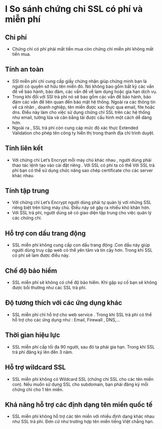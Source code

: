 # I So sánh chứng chỉ SSL có phí và miễn phí

##  Chi phí
- Chứng chỉ có phí phải mất tiền mua còn chứng chỉ miễn phí không mất tiền mua.
##  Tính an toàn 
- SSl miễn phí chỉ cung cấp giấy chứng nhận giúp chứng minh bạn là người có quyền sở hữu tên miền đó.
Nó không bao gồm bất kỳ các vấn đề về bảo hành, bảo đảm, các vấn đề về lạm dụng hoặc gia hạn dịch vụ.
- Trong khi đối với SSl trả phí nó sẽ bao gồm các vấn đề bảo hành, bảo đảm các vấn đề liên quan đến bảo mật hệ thống. Ngoài ra các thông tin về cá nhân , doanh nghiệp, tên miền được xác thực qua email, file hoặc dns. Điều này làm cho việc sử dụng chứng chỉ SSL trên các hệ thống như email, tường lửa và cân bằng tải được cấu hình một cách dễ dàng hơn.
- Ngoài ra , SSL trả phí còn cung cáp mức độ xác thực Extended Validation cho phép tên công ty hiển thị trong thanh địa chỉ trình duyệt.
## Tính liên kết
- Với chứng chỉ Let’s Encrypt mỗi máy chủ khác nhau , người dùng phải thao tác lệnh tạo vào cài đặt riêng . Với SSL có phí  ta có thể Với SSL trả phí bạn có thể sử dụng chức năng sao chép certificate cho các server khác nhau.
## Tính tập trung
- Với chứng chỉ Let’s Encrypt người dùng phải tự quản lý với những SSL riêng biệt trên từng máy chủ. Điều này sẽ gây ra nhiều khó khăn hơn.
- Với SSL trả phí, người dùng sẽ có giao diện tập trung cho việc quản lý các chứng chỉ.
## Hỗ trợ con dấu trang động
- SSL miễn phí không cung cấp con dấu trang động .Con dấu này giúp người dùng truy cập web có thể yên tâm và tin cậy hơn. Trong khi SSL có phí sẽ làm được điều này.
## Chế độ bảo hiểm
- SSL miễn phí sẽ không có chế độ bảo hiểm. Khi gặp sự cố bạn sẽ không được bồi thường như các SSL trả phí.
## Độ tương thích với các ứng dụng khác
- SSL miễn phí chỉ hỗ trợ cho web service . Trong khi SSL trả phí có thể hỗ trợ cho các ứng dụng như : Email, Firewall , DNS,...
## Thời gian hiệu lực
- SSL miễn phí cấp tối đa 90 người, sau đó ta phải gia hạn. Trong khi SSL trả phí đăng ký lên đến 3 năm.
## Hỗ trợ wildcard SSL
- SSL miễn phí không có Wildcard SSL (chứng chỉ SSL cho các tên miền con). Nếu muốn sử dụng SSL cho subdomain, bạn phải đăng ký mỗi chứng chỉ cho 1 tên miền.
## Khả năng hỗ trợ các định dạng tên miền quốc tế
- SSL miễn phí không hỗ trợ các tên miền với nhiều định dạng khác nhau như SSL trả phí. Đơn cử như trường hợp tên miền tiếng Việt chẳng hạn.
